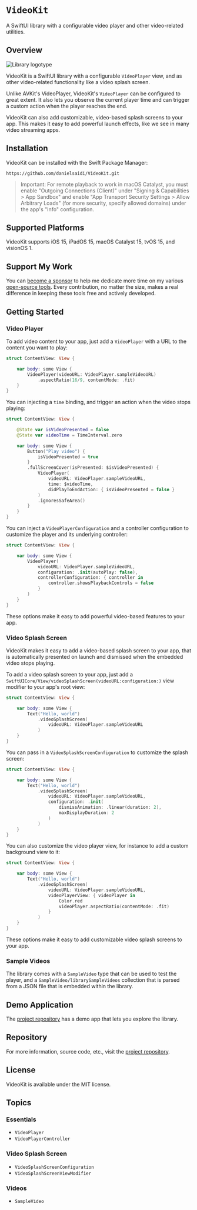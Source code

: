 # ``VideoKit``

A SwiftUI library with a configurable video player and other video-related utilities.


## Overview

![Library logotype](Logo.png)

VideoKit is a SwiftUI library with a configurable ``VideoPlayer`` view, and as other video-related functionality like a video splash screen.

Unlike AVKit's VideoPlayer, VideoKit's ``VideoPlayer`` can be configured to great extent. It also lets you observe the current player time and can trigger a custom action when the player reaches the end.

VideoKit can also add customizable, video-based splash screens to your app. This makes it easy to add powerful launch effects, like we see in many video streaming apps.



## Installation

VideoKit can be installed with the Swift Package Manager:

```
https://github.com/danielsaidi/VideoKit.git
```

> Important: For remote playback to work in macOS Catalyst, you must enable "Outgoing Connections (Client)" under "Signing & Capabilities > App Sandbox" and enable "App Transport Security Settings > Allow Arbitrary Loads" (for more security, specify allowed domains) under the app's "Info" configuration.



## Supported Platforms

VideoKit supports iOS 15, iPadOS 15, macOS Catalyst 15, tvOS 15, and visionOS 1.



## Support My Work

You can [become a sponsor][Sponsors] to help me dedicate more time on my various [open-source tools][OpenSource]. Every contribution, no matter the size, makes a real difference in keeping these tools free and actively developed.



## Getting Started

### Video Player

To add video content to your app, just add a ``VideoPlayer`` with a URL to the content you want to play:

```swift
struct ContentView: View {

    var body: some View {
        VideoPlayer(videoURL: VideoPlayer.sampleVideoURL)
            .aspectRatio(16/9, contentMode: .fit)
    }
}
```

You can injecting a `time` binding, and trigger an action when the video stops playing:

```swift
struct ContentView: View {

    @State var isVideoPresented = false
    @State var videoTime = TimeInterval.zero

    var body: some View {
        Button("Play video") {
            isVideoPresented = true
        }
        .fullScreenCover(isPresented: $isVideoPresented) {
            VideoPlayer(
                videoURL: VideoPlayer.sampleVideoURL,
                time: $videoTime,
                didPlayToEndAction: { isVideoPresented = false }
            )
            .ignoresSafeArea()
        }
    }
}
```

You can inject a ``VideoPlayerConfiguration`` and a controller configuration to customize the player and its underlying controller:

```swift
struct ContentView: View {

    var body: some View {
        VideoPlayer(
            videoURL: VideoPlayer.sampleVideoURL,
            configuration: .init(autoPlay: false),
            controllerConfiguration: { controller in
                controller.showsPlaybackControls = false
            }
        )
    }
}
```

These options make it easy to add powerful video-based features to your app.  


### Video Splash Screen

VideoKit makes it easy to add a video-based splash screen to your app, that is automatically presented on launch and dismissed when the embedded video stops playing.

To add a video splash screen to your app, just add a ``SwiftUICore/View/videoSplashScreen(videoURL:configuration:)`` view modifier to your app's root view:

```swift
struct ContentView: View {

    var body: some View {
        Text("Hello, world")
            .videoSplashScreen(
                videoURL: VideoPlayer.sampleVideoURL
            )
    }
}
```

You can pass in a ``VideoSplashScreenConfiguration`` to customize the splash screen:

```swift
struct ContentView: View {

    var body: some View {
        Text("Hello, world")
            .videoSplashScreen(
                videoURL: VideoPlayer.sampleVideoURL,
                configuration: .init(
                    dismissAnimation: .linear(duration: 2),
                    maxDisplayDuration: 2
                )
            )
    }
}
```

You can also customize the video player view, for instance to add a custom background view to it:


```swift
struct ContentView: View {

    var body: some View {
        Text("Hello, world")
            .videoSplashScreen(
                videoURL: VideoPlayer.sampleVideoURL,
                videoPlayerView: { videoPlayer in
                    Color.red
                    videoPlayer.aspectRatio(contentMode: .fit)
                }
            )
    }
}
```

These options make it easy to add customizable video splash screens to your app.



### Sample Videos

The library comes with a ``SampleVideo`` type that can be used to test the player, and a ``SampleVideo/librarySampleVideos`` collection that is parsed from a JSON file that is embedded within the library.



## Demo Application

The [project repository][Project] has a demo app that lets you explore the library.



## Repository

For more information, source code, etc., visit the [project repository][Project].



## License

VideoKit is available under the MIT license.



## Topics

### Essentials

- ``VideoPlayer``
- ``VideoPlayerController``

### Video Splash Screen

- ``VideoSplashScreenConfiguration``
- ``VideoSplashScreenViewModifier``

### Videos

- ``SampleVideo``



[Email]: mailto:daniel.saidi@gmail.com
[Website]: https://danielsaidi.com
[GitHub]: https://github.com/danielsaidi
[OpenSource]: https://danielsaidi.com/opensource
[Sponsors]: https://github.com/sponsors/danielsaidi

[Project]: https://github.com/danielsaidi/VideoKit
